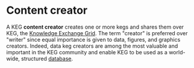 # Content creator

A KEG **content creator** creates one or more kegs and shares them over KEG, the [Knowledge Exchange Grid](/36). The term "creator" is preferred over "writer" since equal importance is given to data, figures, and graphics creators. Indeed, data keg creators are among the most valuable and important in the KEG community and enable KEG to be used as a world-wide, structured [database](/58).
